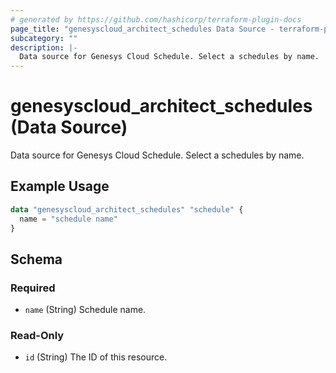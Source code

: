 ```yaml
---
# generated by https://github.com/hashicorp/terraform-plugin-docs
page_title: "genesyscloud_architect_schedules Data Source - terraform-provider-genesyscloud"
subcategory: ""
description: |-
  Data source for Genesys Cloud Schedule. Select a schedules by name.
---
```


# genesyscloud_architect_schedules (Data Source)

Data source for Genesys Cloud Schedule. Select a schedules by name.

## Example Usage

```terraform
data "genesyscloud_architect_schedules" "schedule" {
  name = "schedule name"
}
```

<!-- schema generated by tfplugindocs -->
## Schema

### Required

- `name` (String) Schedule name.

### Read-Only

- `id` (String) The ID of this resource.
